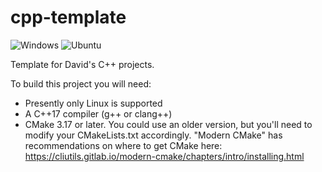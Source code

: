 # cpp-template

![Windows](https://github.com/dholmes215/cpp-template/actions/workflows/cmake-msvc.yml/badge.svg) ![Ubuntu](https://github.com/dholmes215/cpp-template/actions/workflows/cmake-ubuntu.yml/badge.svg)

Template for David's C++ projects.

To build this project you will need:

* Presently only Linux is supported
* A C++17 compiler (g++ or clang++)
* CMake 3.17 or later.  You could use an older version, but you'll need to modify your CMakeLists.txt accordingly.  "Modern CMake" has recommendations on where to get CMake here: <https://cliutils.gitlab.io/modern-cmake/chapters/intro/installing.html>
